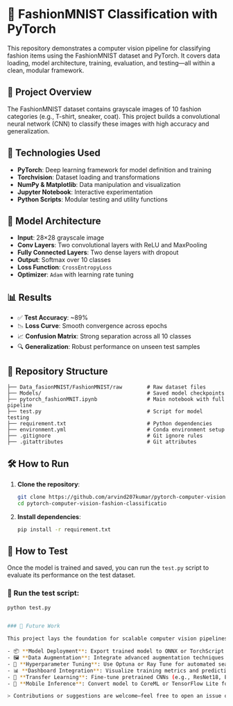 # 👗 FashionMNIST Classification with PyTorch

This repository demonstrates a computer vision pipeline for classifying fashion items using the FashionMNIST dataset and PyTorch. It covers data loading, model architecture, training, evaluation, and testing—all within a clean, modular framework.

## 📌 Project Overview

The FashionMNIST dataset contains grayscale images of 10 fashion categories (e.g., T-shirt, sneaker, coat). This project builds a convolutional neural network (CNN) to classify these images with high accuracy and generalization.

## 🚀 Technologies Used

- **PyTorch**: Deep learning framework for model definition and training  
- **Torchvision**: Dataset loading and transformations  
- **NumPy & Matplotlib**: Data manipulation and visualization  
- **Jupyter Notebook**: Interactive experimentation  
- **Python Scripts**: Modular testing and utility functions  

## 🧠 Model Architecture

- **Input**: 28×28 grayscale image  
- **Conv Layers**: Two convolutional layers with ReLU and MaxPooling  
- **Fully Connected Layers**: Two dense layers with dropout  
- **Output**: Softmax over 10 classes  
- **Loss Function**: `CrossEntropyLoss`  
- **Optimizer**: `Adam` with learning rate tuning  

## 📊 Results

- ✅ **Test Accuracy**: ~89%  
- 📉 **Loss Curve**: Smooth convergence across epochs  
- 📈 **Confusion Matrix**: Strong separation across all 10 classes  
- 🔍 **Generalization**: Robust performance on unseen test samples  

## 📁 Repository Structure

```text
├── Data_fasionMNIST/FashionMNIST/raw        # Raw dataset files  
├── Models/                                  # Saved model checkpoints  
├── pytorch_fashionMNIT.ipynb                # Main notebook with full pipeline  
├── test.py                                  # Script for model testing  
├── requirement.txt                          # Python dependencies  
├── environment.yml                          # Conda environment setup  
├── .gitignore                               # Git ignore rules  
├── .gitattributes                           # Git attributes  
```
## 🛠️ How to Run

1. **Clone the repository**:
   ```bash
   git clone https://github.com/arvind207kumar/pytorch-computer-vision-fashion-classificatio.git
   cd pytorch-computer-vision-fashion-classificatio
2. **Install dependencies**:
   ```bash
   pip install -r requirement.txt
## 🧪 How to Test

Once the model is trained and saved, you can run the `test.py` script to evaluate its performance on the test dataset.

### 🔧 Run the test script:
```bash
python test.py


### 🔮 Future Work

This project lays the foundation for scalable computer vision pipelines. Potential future enhancements include:

- 📦 **Model Deployment**: Export trained model to ONNX or TorchScript for deployment on edge devices (e.g., Jetson Nano, Raspberry Pi)
- 🖼️ **Data Augmentation**: Integrate advanced augmentation techniques (e.g., CutMix, MixUp) to improve generalization
- 🧪 **Hyperparameter Tuning**: Use Optuna or Ray Tune for automated search across learning rates, batch sizes, and architectures
- 📊 **Dashboard Integration**: Visualize training metrics and predictions using Streamlit or Gradio
- 🧠 **Transfer Learning**: Fine-tune pretrained CNNs (e.g., ResNet18, EfficientNet) on FashionMNIST for faster convergence
- 📱 **Mobile Inference**: Convert model to CoreML or TensorFlow Lite for mobile deployment

> Contributions or suggestions are welcome—feel free to open an issue or pull request!
